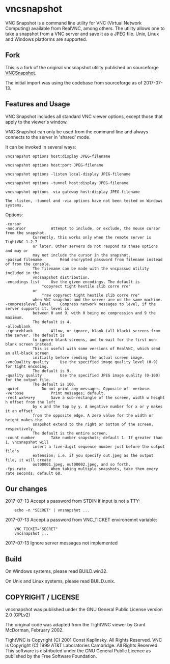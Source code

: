 # vncsnapshot

VNC Snapshot is a command line utility for VNC (Virtual Network Computing) available from RealVNC, among others. The utility allows one to take a snapshot from a VNC server and save it as a JPEG file. Unix, Linux and Windows platforms are supported.

## Fork

This is a fork of the original vncsnapshot utility published on sourceforge [VNCSnapshot](https://sourceforge.net/projects/vncsnapshot/).

The initial import was using the codebase from sourceforge as of 2017-07-13.

## Features and Usage

VNC Snapshot includes all standard VNC viewer options, except those that apply to the viewer's window.

VNC Snapshot can only be used from the command line and always connects to the server in 'shared' mode.

It can be invoked in several ways:

    vncsnapshot options host:display JPEG-filename

    vncsnapshot options host:port JPEG-filename

    vncsnapshot options -listen local-display JPEG-filename

    vncsnapshot options -tunnel host:display JPEG-filename

    vncsnapshot options -via gateway host:display JPEG-filename

    The -listen, -tunnel and -via options have not been tested on Windows systems.

Options:

    -cursor
    -nocursor	 		Attempt to include, or exclude, the mouse cursor from the snapshot.
				Currently, this works only when the remote server is TightVNC 1.2.7
				or later. Other servers do not respond to these options and may or
				may not include the cursor in the snapshot.
    -passwd filename		Read encrypted password from filename instead of from the console.
				The filename can be made with the vncpasswd utility included in the
				vncsnapshot distribution.
    -encodings list		Use the given encodings. The default is
				    "copyrect tight hextile zlib corre rre"
				or
				    "raw copyrect tight hextile zlib corre rre"
				when VNC snapshot and the server are on the same machine.
    -compresslevel level	Compress network messages to level, if the server supports it. level is 
				between 0 and 9, with 0 being no compression and 9 the maximum. 
				The default is 4.
    -allowblank 
    -ignoreblank	 	Allow, or ignore, blank (all black) screens from the server. The default is 
				to ignore blank screens, and to wait for the first non-blank screen instead. 
				This is useful with some versions of RealVNC, which send an all-black screen 
				initially before sending the actual screen image.
    -vncQuality quality		Use the specified image quality level (0-9) for tight encoding. 
				The default is 9.
    -quality quality		Use the specified JPEG image quality (0-100) for the output file. 
				The default is 100.
    -quiet			Do not print any messages. Opposite of -verbose.
    -verbose			Print messages; default.
    -rect wxh+x+y	 	Save a sub-rectangle of the screen, width w height h offset from the left 
				by x and the top by y. A negative number for x or y makes it an offset 
				from the opposite edge. A zero value for the width or height makes the 
				snapshot extend to the right or bottom of the screen, respectively.
				The default is the entire screen.
    -count number	 	Take number snapshots; default 1. If greater than 1, vncsnapshot will
				insert a five-digit sequence number just before the output file's
				extension; i.e. if you specify out.jpeg as the output file, it will create
				out00001.jpeg, out00002.jpeg, and so forth.
    -fps rate	 		When taking multiple snapshots, take them every rate seconds; default 60.

## Our changes

2017-07-13	Accept a password from STDIN if input is not a TTY:

		echo -n "SECRET" | vnsnapshot ...
    
2017-07-13 	Accept a password from VNC_TICKET environemnt variable:

		VNC_TICKET="SECRET"
		vncsnapshot ...

2017-07-13 	Ignore server messages not implemented

## Build

On Windows systems, please read BUILD.win32.

On Unix and Linux systems, please read BUILD.unix.

## COPYRIGHT / LICENSE

vncsnapshot was published under the GNU General Public License version 2.0 (GPLv2)

The original code was adapted from the TightVNC viewer by Grant McDorman, February 2002.

TightVNC is Copyright (C) 2001 Const Kaplinsky.  All Rights Reserved.
VNC is Copyright (C) 1999 AT&T Laboratories Cambridge.  All Rights Reserved.
This software is distributed under the GNU General Public Licence as published
by the Free Software Foundation.
